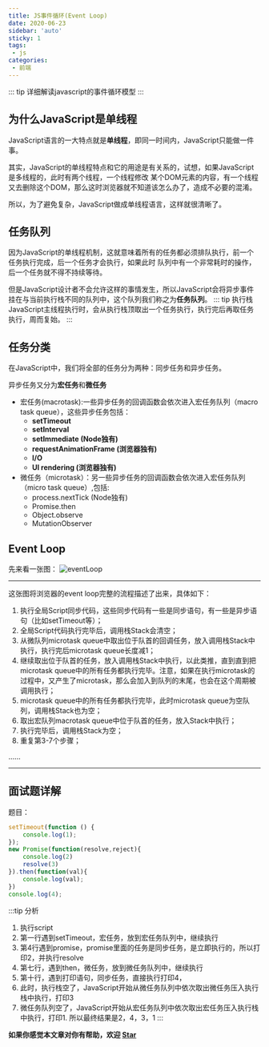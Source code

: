 ```yaml
---
title: JS事件循环(Event Loop)
date: 2020-06-23
sidebar: 'auto'
sticky: 1
tags:
 - js
categories:
 - 前端
---
```


::: tip
详细解读javascript的事件循环模型
:::
<!-- more -->

## 为什么JavaScript是单线程
JavaScript语言的一大特点就是**单线程**，即同一时间内，JavaScript只能做一件事。

其实，JavaScript的单线程特点和它的用途是有关系的，试想，如果JavaScript是多线程的，此时有两个线程，一个线程修改
某个DOM元素的内容，有一个线程又去删除这个DOM，那么这时浏览器就不知道该怎么办了，造成不必要的混淆。

所以，为了避免复杂，JavaScript做成单线程语言，这样就很清晰了。

## 任务队列
因为JavaScript的单线程机制，这就意味着所有的任务都必须排队执行，前一个任务执行完成，后一个任务才会执行，如果此时
队列中有一个非常耗时的操作，后一个任务就不得不持续等待。

但是JavaScript设计者不会允许这样的事情发生，所以JavaScript会将异步事件挂在与当前执行栈不同的队列中，这个队列我们称之为**任务队列**。
::: tip 执行栈
JavaScript主线程执行时，会从执行栈顶取出一个任务执行，执行完后再取任务执行，周而复始。
:::

## 任务分类
在JavaScript中，我们将全部的任务分为两种：同步任务和异步任务。

异步任务又分为**宏任务**和**微任务**
* 宏任务(macrotask):一些异步任务的回调函数会依次进入宏任务队列（macro task queue），这些异步任务包括：
    * **setTimeout**
    * **setInterval**
    * **setImmediate (Node独有)**
    * **requestAnimationFrame (浏览器独有)**
    * **I/O**
    * **UI rendering (浏览器独有)**
* 微任务（microtask）：另一些异步任务的回调函数会依次进入宏任务队列（micro task queue）,包括:
    * process.nextTick (Node独有)
    * Promise.then
    * Object.observe
    * MutationObserver

## Event Loop
先来看一张图：
![eventLoop](~@Front/JS/image/eventLoop.png)

***
这张图将浏览器的event loop完整的流程描述了出来，具体如下：

1. 执行全局Script同步代码，这些同步代码有一些是同步语句，有一些是异步语句（比如setTimeout等）；
2. 全局Script代码执行完毕后，调用栈Stack会清空；
3. 从微队列microtask queue中取出位于队首的回调任务，放入调用栈Stack中执行，执行完后microtask queue长度减1；
4. 继续取出位于队首的任务，放入调用栈Stack中执行，以此类推，直到直到把microtask queue中的所有任务都执行完毕。注意，如果在执行microtask的过程中，又产生了microtask，那么会加入到队列的末尾，也会在这个周期被调用执行；
5. microtask queue中的所有任务都执行完毕，此时microtask queue为空队列，调用栈Stack也为空；
6. 取出宏队列macrotask queue中位于队首的任务，放入Stack中执行；
7. 执行完毕后，调用栈Stack为空；
8. 重复第3-7个步骤；

......
***

## 面试题详解
题目：
```js
setTimeout(function () {
    console.log(1);
});
new Promise(function(resolve,reject){
    console.log(2)
    resolve(3)
}).then(function(val){
    console.log(val);
})
console.log(4);
```
:::tip 分析
1. 执行script
2. 第一行遇到setTimeout，宏任务，放到宏任务队列中，继续执行
3. 第4行遇到promise，promise里面的任务是同步任务，是立即执行的，所以打印2，并执行resolve
4. 第七行，遇到then，微任务，放到微任务队列中，继续执行
5. 第十行，遇到打印语句，同步任务，直接执行打印4，
6. 此时，执行栈空了，JavaScript开始从微任务队列中依次取出微任务压入执行栈中执行，打印3
7. 微任务队列空了，JavaScript开始从宏任务队列中依次取出宏任务压入执行栈中执行，打印1.
所以最终结果是2，4，3，1
:::

**如果你感觉本文章对你有帮助，欢迎 [Star](https://github.com/winteroo/myblog)**


